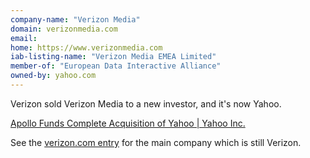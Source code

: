 ```yaml
---
company-name: "Verizon Media"
domain: verizonmedia.com
email: 
home: https://www.verizonmedia.com
iab-listing-name: "Verizon Media EMEA Limited"
member-of: "European Data Interactive Alliance"
owned-by: yahoo.com
---
```


Verizon sold Verizon Media to a new investor, and it's now Yahoo.

[Apollo Funds Complete Acquisition of Yahoo | Yahoo Inc.](https://www.yahooinc.com/press/apollo-funds-complete-acquisition-of-yahoo/)

See the [verizon.com entry](../verizon.com) for the main company which is still Verizon.
